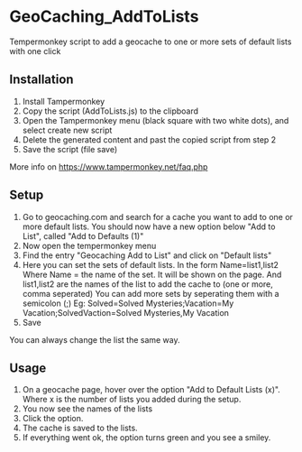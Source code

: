 # GeoCaching_AddToLists

Tempermonkey script to add a geocache to one or more sets of default lists with one click

## Installation

1. Install Tampermonkey
1. Copy the script (AddToLists.js) to the clipboard
1. Open the Tampermonkey menu (black square with two white dots), and select create new script
1. Delete the generated content and past the copied script from step 2
1. Save the script (file save)

More info on https://www.tampermonkey.net/faq.php

## Setup

1. Go to geocaching.com and search for a cache you want to add to one or more default lists. You should now have a new option below "Add to List", called "Add to Defaults (1)"
2. Now open the tempermonkey menu
3. Find the entry "Geocaching Add to List" and click on "Default lists"
4. Here you can set the sets of default lists.
   In the form Name=list1,list2
   Where Name = the name of the set. It will be shown on the page.
   And list1,list2 are the names of the list to add the cache to (one or more, comma seperated)
   You can add more sets by seperating them with a semicolon (;)
   Eg: Solved=Solved Mysteries;Vacation=My Vacation;SolvedVaction=Solved Mysteries,My Vacation
5. Save

You can always change the list the same way.

## Usage

1. On a geocache page, hover over the option "Add to Default Lists (x)". Where x is the number of lists you added during the setup.
2. You now see the names of the lists
3. Click the option.
4. The cache is saved to the lists.
5. If everything went ok, the option turns green and you see a smiley.
